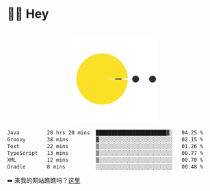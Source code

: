 
# 👋🏻 Hey
<div align="center">
	<br>
	<img src="https://raw.githubusercontent.com/Aniket965/Aniket965/master/pacman.svg?sanitize=true" width="200" height="200">
	<br>
</div>

<!--START_SECTION:waka-->

```text
Java         28 hrs 20 mins  ███████████████████████▓░   94.25 %
Groovy       38 mins         ▓░░░░░░░░░░░░░░░░░░░░░░░░   02.15 %
Text         22 mins         ▒░░░░░░░░░░░░░░░░░░░░░░░░   01.26 %
TypeScript   13 mins         ▒░░░░░░░░░░░░░░░░░░░░░░░░   00.77 %
XML          12 mins         ▒░░░░░░░░░░░░░░░░░░░░░░░░   00.70 %
Gradle       8 mins          ░░░░░░░░░░░░░░░░░░░░░░░░░   00.48 %
```

<!--END_SECTION:waka-->

 ➡️  来我的网站瞧瞧吗？[这里](https://www.shaolongfei.com)
